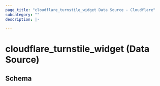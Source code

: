 ```yaml
---
page_title: "cloudflare_turnstile_widget Data Source - Cloudflare"
subcategory: ""
description: |-
  
---
```


# cloudflare_turnstile_widget (Data Source)




<!-- schema generated by tfplugindocs -->
## Schema


